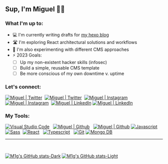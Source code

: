 ## Sup, I'm Miguel 👋🏾

### What I'm up to:

- 💻 I'm currently writing drafts for [my hexo blog][website]
- 🛣️ I'm exploring React architectural solutions and workflows
- 📕 I'm also experimenting with different CMS approaches
- ⚡ 2023 Goals: 
  - [ ] Up my non-existent hacker skills (infosec)
  - [ ] Build a simple, reusable CMS template
  - [ ] Be more conscious of my own downtime v. uptime

### Let's connect:

[![Miguel | Twitter](https://svg-rewriter.sachinraja.workers.dev/?url=https://cdn.jsdelivr.net/npm/simple-icons@6/icons/twitter.svg&fill=white&width=32px#gh-dark-mode-only)](https://twitter.com/miguelmalcolm#gh-dark-mode-only)&nbsp;
[![Miguel | Twitter](https://svg-rewriter.sachinraja.workers.dev/?url=https://cdn.jsdelivr.net/npm/simple-icons@6/icons/twitter.svg&fill=black&width=32px#gh-light-mode-only)](https://twitter.com/miguelmalcolm#gh-light-mode-only)&nbsp;
[![Miguel | Instagram](https://svg-rewriter.sachinraja.workers.dev/?url=https://cdn.jsdelivr.net/npm/simple-icons@6/icons/instagram.svg&fill=white&width=32px#gh-dark-mode-only)](https://instagram.com/miguelxmalcolm#gh-dark-mode-only)&nbsp;
[![Miguel | Instagram](https://svg-rewriter.sachinraja.workers.dev/?url=https://cdn.jsdelivr.net/npm/simple-icons@6/icons/instagram.svg&fill=black&width=32px#gh-light-mode-only)](https://instagram.com/miguelxmalcolm#gh-light-mode-only)&nbsp;
[![Miguel | LinkedIn](https://svg-rewriter.sachinraja.workers.dev/?url=https://cdn.jsdelivr.net/npm/simple-icons@6/icons/linkedin.svg&fill=white&width=32px#gh-dark-mode-only)](https://linkedin.com/in/miguel-js#gh-dark-mode-only)
[![Miguel | LinkedIn](https://svg-rewriter.sachinraja.workers.dev/?url=https://cdn.jsdelivr.net/npm/simple-icons@6/icons/linkedin.svg&fill=black&width=32px#gh-light-mode-only)](https://linkedin.com/in/miguel-js#gh-light-mode-only)


### My Tools:

[![Visual Studio Code](https://svg-rewriter.sachinraja.workers.dev/?url=https://cdn.jsdelivr.net/npm/simple-icons@6/icons/visualstudio.svg&fill=%23007ACC&width=32px)][vscode]&nbsp;&nbsp;
[![Miguel | Github](https://svg-rewriter.sachinraja.workers.dev/?url=https://cdn.jsdelivr.net/npm/simple-icons@6/icons/github.svg&fill=white&width=32px#gh-dark-mode-only)](https://github.com/m1g#gh-dark-mode-only)&nbsp;&nbsp;
[![Miguel | Github](https://svg-rewriter.sachinraja.workers.dev/?url=https://cdn.jsdelivr.net/npm/simple-icons@6/icons/github.svg&fill=black&width=32px#gh-light-mode-only)](https://github.com/m1g#gh-light-mode-only)
[![Javascript](https://svg-rewriter.sachinraja.workers.dev/?url=https://cdn.jsdelivr.net/npm/simple-icons@6/icons/javascript.svg&fill=%23F7DF1E&width=32px)][javascript]&nbsp;&nbsp;
[![Sass](https://svg-rewriter.sachinraja.workers.dev/?url=https://cdn.jsdelivr.net/npm/simple-icons@6/icons/sass.svg&fill=%23CC6699&width=32px)][sass]&nbsp;
[![React](https://svg-rewriter.sachinraja.workers.dev/?url=https://cdn.jsdelivr.net/npm/simple-icons@6/icons/react.svg&fill=%2361DAFB&width=32px)][react]&nbsp;&nbsp;
[![Typescript](https://svg-rewriter.sachinraja.workers.dev/?url=https://cdn.jsdelivr.net/npm/simple-icons@6/icons/typescript.svg&fill=%233178C6&width=32px)][typescript]&nbsp;&nbsp;
[![Git](https://svg-rewriter.sachinraja.workers.dev/?url=https://cdn.jsdelivr.net/npm/simple-icons@6/icons/git.svg&fill=%23F05032&width=32px)][git]
[![Mongo DB](https://svg-rewriter.sachinraja.workers.dev/?url=https://cdn.jsdelivr.net/npm/simple-icons@6/icons/mongodb.svg&fill=%2347A248&width=32px)][mongodb]

---

<br />

[![M1g's GitHub stats-Dark](https://github-readme-stats-m1g.vercel.app/api?username=m1g&show_icons=true&hide=stars&count_private=true&theme=tokyonight#gh-dark-mode-only)](https://github-readme-stats-m1g.vercel.app#gh-dark-mode-only)
[![M1g's GitHub stats-Light](https://github-readme-stats-m1g.vercel.app/api?username=m1g&show_icons=true&hide=stars&count_private=true&theme=transparent#gh-light-mode-only)](https://github-readme-stats-m1g.vercel.app#gh-light-mode-only)
  

[website]: https://m1g.github.io
[vscode]: https://code.visualstudio.com/
[javascript]: https://www.javascript.com/
[sass]: https://sass-lang.com/
[react]: https://reactjs.org/
[typescript]: https://www.typescriptlang.org/
[git]: https://git-scm.com/
[mongodb]: https://www.mongodb.com/

